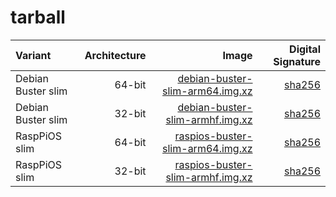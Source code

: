# tarball


<a id="downloadlinks"></a>Variant | Architecture | Image | Digital Signature
:--- | ---: | ---: | ---:
Debian Buster slim | 64-bit | [debian-buster-slim-arm64.img.xz](https://github.com/FrangaL/rpi-img-builder/releases/download/v1.0.0/debian-buster-slim-arm64.img.xz) | [sha256](https://github.com/FrangaL/rpi-img-builder/releases/download/v1.0.0/debian-buster-slim-arm64.img.xz.asc)
Debian Buster slim | 32-bit | [debian-buster-slim-armhf.img.xz](https://github.com/FrangaL/rpi-img-builder/releases/download/v1.0.0/debian-buster-slim-armhf.img.xz) | [sha256](https://github.com/FrangaL/rpi-img-builder/releases/download/v1.0.0/debian-buster-slim-armhf.img.xz.asc)
RaspPiOS slim | 64-bit | [raspios-buster-slim-arm64.img.xz](https://github.com/FrangaL/rpi-img-builder/releases/download/v1.0.0/raspios-buster-slim-arm64.img.xz) | [sha256](https://github.com/FrangaL/rpi-img-builder/releases/download/v1.0.0/raspios-buster-slim-arm64.img.xz.asc)
RaspPiOS slim | 32-bit | [raspios-buster-slim-armhf.img.xz](https://github.com/FrangaL/rpi-img-builder/releases/download/v1.0.0/raspios-buster-slim-armhf.img.xz) | [sha256](https://github.com/FrangaL/rpi-img-builder/releases/download/v1.0.0/raspios-buster-slim-armhf.img.xz.asc)
